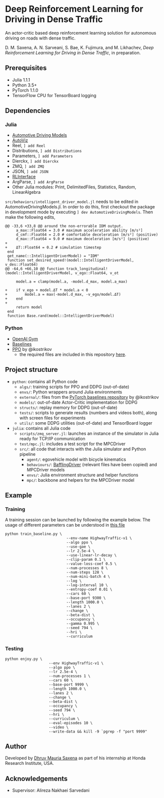 # Deep Reinforcement Learning for Driving in Dense Traffic
An actor-critic based deep reinforcement learning solution for autonomous driving on roads with dense traffic.

D. M. Saxena, A. N. Sarveani, S. Bae, K. Fujimura, and M. Likhachev, _Deep Reinforcement Learning for Driving in Dense Traffic_, in preparation.

## Prerequisites
- Julia 1.1.1
- Python 3.5+
- PyTorch 1.1.0
- TensorFlow CPU for TensorBoard logging

## Dependencies

### Julia
- [Automotive Driving Models](https://github.com/sisl/AutomotiveDrivingModels.jl/)
- [AutoViz](https://github.com/sisl/AutoViz.jl)
- Reel, `] add Reel`
- Distributions, `] add Distributions`
- Parameters, `] add Parameters`
- Dierckx, `] add Dierckx`
- ZMQ, `] add ZMQ`
- JSON, `] add JSON`
- [RLInterface](https://github.com/JuliaPOMDP/RLInterface.jl)
- ArgParse, `] add ArgParse`
- Other Julia modules: Print, DelimitedFiles, Statistics, Random, LinearAlgebra

`src/behaviors/intelligent_driver_model.jl` needs to be edited in AutomotiveDrivingModels.jl. In order to do this, first checkout the package in development mode by executing `] dev AutomotiveDrivingModels`. Then make the following edits,

```
@@ -33,6 +33,8 @@ around the non-errorable IDM output.
     a_max::Float64 = 3.0 # maximum acceleration ability [m/s²]
     d_cmf::Float64 = 2.0 # comfortable deceleration [m/s²] (positive)
     d_max::Float64 = 9.0 # maximum deceleration [m/s²] (positive)
+
+    ΔT::Float64 = 0.2 # simulation timestep
 end
 get_name(::IntelligentDriverModel) = "IDM"
 function set_desired_speed!(model::IntelligentDriverModel, v_des::Float64)
@@ -64,6 +66,10 @@ function track_longitudinal!(model::IntelligentDriverModel, v_ego::Float64, v_ot

     model.a = clamp(model.a, -model.d_max, model.a_max)

+    if v_ego + model.ΔT * model.a < 0
+        model.a = max(-model.d_max, -v_ego/model.ΔT)
+    end
+
     return model
 end
 function Base.rand(model::IntelligentDriverModel)
```

### Python
- [OpenAI Gym](https://github.com/openai/gym)
- [Baselines](https://github.com/openai/baselines)
- [PPO](https://github.com/ikostrikov/pytorch-a2c-ppo-acktr-gail) by @ikostrikov
    - the required files are included in this repository [here](./python/external/pytorch_baselines/).

## Project structure
- `python`: contains all Python code
    - `algs/`: training scripts for PPO and DDPG (out-of-date)
    - `envs/`: Python wrappers around Julia environments
    - `external/`: files from the [PyTorch baselines repository](https://github.com/ikostrikov/pytorch-a2c-ppo-acktr-gail) by @ikostrikov
    - `models/`: out-of-date Actor-Critic implementation for DDPG
    - `structs/`: replay memory for DDPG (out-of-date)
    - `tests/`: scripts to generate results (numbers and videos both), along with screen files for experiments
    - `utils/`: some DDPG utilities (out-of-date) and TensorBoard logger
- `julia`: contains all Julia code
    - `scripts/zmq_server.jl`: launches an instance of the simulator in Julia ready for TCP/IP communication
    - `test/mpc.jl`: includes a test script for the MPCDriver
    - `src/`: all code that interacts with the Julia simulator and Python pipeline
        - `agent/`: egovehicle model with bicycle kinematics
        - `behaviours/`: [BafflingDriver](https://github.com/honda-research-institute/NNMPC.jl/) (relevant files have been copied) and MPCDriver models
        - `envs/`: Julia environment structure and helper functions
        - `mpc/`: backbone and helpers for the MPCDriver model

## Example

### Training
A training session can be launched by following the example below. The usage of different parameters can be understood in [this file](./python/external/pytorch_baselines/a2c_ppo_acktr/arguments.py)
```
python train_baseline.py \
                            --env-name HighwayTraffic-v1 \
                            --algo ppo \
                            --use-gae \
                            --lr 2.5e-4 \
                            --use-linear-lr-decay \
                            --clip-param 0.1 \
                            --value-loss-coef 0.5 \
                            --num-processes 8 \
                            --num-steps 128 \
                            --num-mini-batch 4 \
                            --log \
                            --log-interval 10 \
                            --entropy-coef 0.01 \
                            --cars 60 \
                            --base-port 9300 \
                            --length 1000.0 \
                            --lanes 2 \
                            --change \
                            --beta-dist \
                            --occupancy \
                            --gamma 0.995 \
                            --seed 794 \
                            --hri \
                            --curriculum
```

### Testing
```
python enjoy.py \
                    --env HighwayTraffic-v1 \
                    --algo ppo \
                    --lr 2.5e-4 \
                    --num-processes 1 \
                    --cars 60 \
                    --base-port 9999 \
                    --length 1000.0 \
                    --lanes 2 \
                    --change \
                    --beta-dist \
                    --occupancy \
                    --seed 794 \
                    --hri \
                    --curriculum \
                    --eval-episodes 10 \
                    --video \
                    --write-data && kill -9 `pgrep -f "port 9999"
```

## Author

Developed by [Dhruv Mauria Saxena](mailto:dhruvsaxena@cmu.edu) as part of his internship at Honda Research
Institute, USA.

## Acknowledgements

- Supervisor: Alireza Nakhaei Sarvedani
